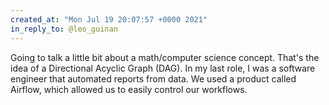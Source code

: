 ```yaml
---
created_at: "Mon Jul 19 20:07:57 +0000 2021"
in_reply_to: @leo_guinan
---
```


Going to talk a little bit about a math/computer science concept. That's the idea of a Directional Acyclic Graph (DAG). In my last role, I was a software engineer that automated reports from data. We used a product called Airflow, which allowed us to easily control our workflows.